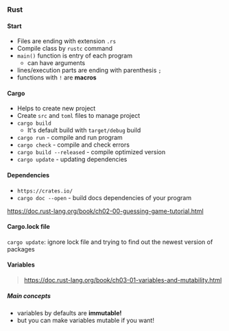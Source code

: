 ### Rust


#### Start
* Files are ending with extension ```.rs```
* Compile class by ```rustc``` command
* ```main()``` function is entry of each program
    * can have arguments
* lines/execution parts are ending with parenthesis ```;```
* functions with ```!``` are __macros__

#### Cargo
* Helps to create new project
* Create ```src``` and ```toml``` files to manage project
* ```cargo build```
  * It's default build with ```target/debug``` build
* ```cargo run``` - compile and run program
* ```cargo check``` - compile and check errors
* ```cargo build --released``` - compile optimized version
* ```cargo update``` - updating dependencies

#### Dependencies
* ```https://crates.io/```
* ```cargo doc --open``` - build docs dependencies of your program

https://doc.rust-lang.org/book/ch02-00-guessing-game-tutorial.html


#### Cargo.lock file
```cargo update```: ignore lock file and trying to find out the newest version of packages

#### Variables 
> https://doc.rust-lang.org/book/ch03-01-variables-and-mutability.html

##### Main concepts
* variables by defaults are **immutable!**
* but you can make variables mutable if you want!
